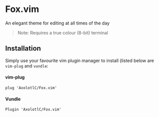 # Fox.vim

An elegant theme for editing at all times of the day
> Note: Requires a true colour (8-bit) terminal

## Installation
Simply use your favourite vim plugin manager to install (listed below are `vim-plug` and `vundle`:

#### vim-plug
```
plug 'AxolotlC/Fox.vim'
```
#### Vundle
```
Plugin 'AxolotlC/Fox.vim'
```
